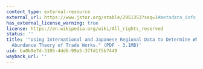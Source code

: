 ```yaml
---
content_type: external-resource
external_url: https://www.jstor.org/stable/2951353?seq=1#metadata_info_tab_contents
has_external_license_warning: true
license: https://en.wikipedia.org/wiki/All_rights_reserved
status: ''
title: '"Using International and Japanese Regional Data to Determine When the Factor
  Abundance Theory of Trade Works." (PDF - 3.1MB)'
uid: ba0b9e7d-3105-4dd6-99a5-37fd1f5b7449
wayback_url: ''
---
```

